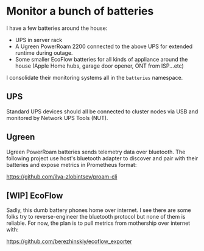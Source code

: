 # Monitor a bunch of batteries

I have a few batteries around the house:

- UPS in server rack
- A Ugreen PowerRoam 2200 connected to the above UPS for extended runtime during outage.
- Some smaller EcoFlow batteries for all kinds of appliance around the house (Apple Home hubs, garage door opener, ONT from ISP...etc)

I consolidate their monitoring systems all in the `batteries` namespace.

## UPS

Standard UPS devices should all be connected to cluster nodes via USB and monitored by Network UPS Tools (NUT).

## Ugreen

Ugreen PowerRoam batteries sends telemetry data over bluetooth. The following project use host's bluetooth adapter to discover and pair with their batteries and expose metrics in Prometheus format:

https://github.com/ilya-zlobintsev/proam-cli

## [WIP] EcoFlow

Sadly, this dumb battery phones home over internet. I see there are some folks try to reverse-engineer the bluetooth protocol but none of them is reliable. For now, the plan is to pull metrics from mothership over internet with:

https://github.com/berezhinskiy/ecoflow_exporter
